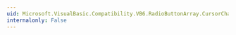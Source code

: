 ```yaml
---
uid: Microsoft.VisualBasic.Compatibility.VB6.RadioButtonArray.CursorChanged
internalonly: False
---
```

